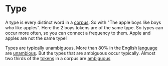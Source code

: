 # Type
A type is every distinct word in a [corpus](Corpus.md). So with "The apple boys like boys who like apples". Here the 2 boys tokens are of the same type. So types can occur more often, so you can connect a frequency to them. Apple and apples are not the same type! 

Types are typically unambiguous. More than 80% in the English [language](../Languages/Languages.md) are [unambious](../Languages/Ambiguity.md). But the types that are ambiguous occur typically. Almost two thirds of the [tokens](Token.md) in a corpus are [ambiguous](../Languages/Ambiguity.md)